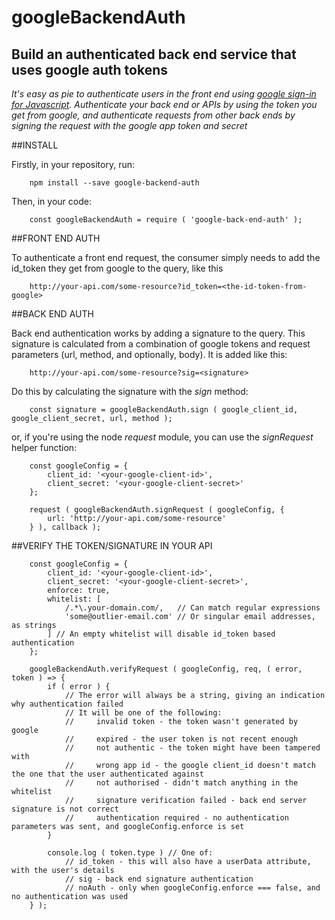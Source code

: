 googleBackendAuth
=================

Build an authenticated back end service that uses google auth tokens
--------------------------------------------------------------------

*It's easy as pie to authenticate users in the front end using [google sign-in for Javascript](https://developers.google.com/identity/sign-in/web/sign-in). Authenticate your back end or APIs by using the token you get from google, and authenticate requests from other back ends by signing the request with the google app token and secret*

##INSTALL

Firstly, in your repository, run:

```
    npm install --save google-backend-auth
```

Then, in your code:

```
    const googleBackendAuth = require ( 'google-back-end-auth' );
```

##FRONT END AUTH

To authenticate a front end request, the consumer simply needs to add the id_token they get from google to the query, like this

```
    http://your-api.com/some-resource?id_token=<the-id-token-from-google>
```

##BACK END AUTH

Back end authentication works by adding a signature to the query. This signature is calculated from a combination of google tokens and request parameters (url, method, and optionally, body). It is added like this:

```
    http://your-api.com/some-resource?sig=<signature>
```

Do this by calculating the signature with the *sign* method:

```
    const signature = googleBackendAuth.sign ( google_client_id, google_client_secret, url, method );
```

or, if you're using the node *request* module, you can use the *signRequest* helper function:

```
    const googleConfig = {
        client_id: '<your-google-client-id>',
        client_secret: '<your-google-client-secret>'
    };

    request ( googleBackendAuth.signRequest ( googleConfig, {
        url: 'http://your-api.com/some-resource'
    } ), callback );
```

##VERIFY THE TOKEN/SIGNATURE IN YOUR API

```
    const googleConfig = {
        client_id: '<your-google-client-id>',
        client_secret: '<your-google-client-secret>',
        enforce: true,
        whitelist: [
            /.*\.your-domain.com/,   // Can match regular expressions
            'some@outlier-email.com' // Or singular email addresses, as strings
        ] // An empty whitelist will disable id_token based authentication
    };

    googleBackendAuth.verifyRequest ( googleConfig, req, ( error, token ) => {
        if ( error ) {
            // The error will always be a string, giving an indication why authentication failed
            // It will be one of the following:
            //     invalid token - the token wasn't generated by google
            //     expired - the user token is not recent enough
            //     not authentic - the token might have been tampered with
            //     wrong app id - the google client_id doesn't match the one that the user authenticated against
            //     not authorised - didn't match anything in the whitelist
            //     signature verification failed - back end server signature is not correct
            //     authentication required - no authentication parameters was sent, and googleConfig.enforce is set
        }

        console.log ( token.type ) // One of:
            // id_token - this will also have a userData attribute, with the user's details
            // sig - back end signature authentication
            // noAuth - only when googleConfig.enforce === false, and no authentication was used
    } );
```
